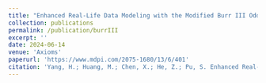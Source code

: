 ```yaml
---
title: "Enhanced Real-Life Data Modeling with the Modified Burr III Odds Ratio–G Distribution"
collection: publications
permalink: /publication/burrIII
excerpt: ''
date: 2024-06-14
venue: 'Axioms'
paperurl: 'https://www.mdpi.com/2075-1680/13/6/401'
citation: 'Yang, H.; Huang, M.; Chen, X.; He, Z.; Pu, S. Enhanced Real-Life Data Modeling with the Modified Burr III Odds Ratio–G Distribution. Axioms 2024, 13, 401. https://doi.org/10.3390/axioms13060401'
---
```

